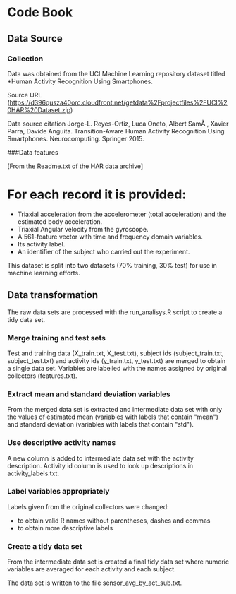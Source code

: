 Code Book
========

Data Source
-------------------

### Collection

Data was obtained from the UCI Machine Learning repository dataset titled  *Human Activity Recognition Using Smartphones.

Source URL
(https://d396qusza40orc.cloudfront.net/getdata%2Fprojectfiles%2FUCI%20HAR%20Dataset.zip)

Data source citation
Jorge-L. Reyes-Ortiz, Luca Oneto, Albert SamÃ , Xavier Parra, Davide Anguita. Transition-Aware Human Activity Recognition Using Smartphones. Neurocomputing. Springer 2015. 

###Data features

[From the Readme.txt of the HAR data archive]
>
For each record it is provided:
 ======================================
 - Triaxial acceleration from the accelerometer (total acceleration) and the estimated body acceleration.
- Triaxial Angular velocity from the gyroscope. 
- A 561-feature vector with time and frequency domain variables. 
- Its activity label. 
- An identifier of the subject who carried out the experiment.
>




This dataset is split into two datasets (70% training, 30% test) for use in machine learning efforts.  




Data transformation
-------------------

The raw data sets are processed with the run_analisys.R script to create a tidy data set.  

### Merge training and test sets

Test and training data (X_train.txt, X_test.txt), subject ids (subject_train.txt,
subject_test.txt) and activity ids (y_train.txt, y_test.txt) are merged to obtain
a single data set. Variables are labelled with the names assigned by original
collectors (features.txt).

### Extract mean and standard deviation variables

From the merged data set is extracted and intermediate data set with only the
values of estimated mean (variables with labels that contain "mean") and standard
deviation (variables with labels that contain "std").

### Use descriptive activity names

A new column is added to intermediate data set with the activity description.
Activity id column is used to look up descriptions in activity_labels.txt.

### Label variables appropriately

Labels given from the original collectors were changed:
* to obtain valid R names without parentheses, dashes and commas
* to obtain more descriptive labels

### Create a tidy data set

From the intermediate data set is created a final tidy data set where numeric
variables are averaged for each activity and each subject.


The data set is written to the file sensor_avg_by_act_sub.txt.

